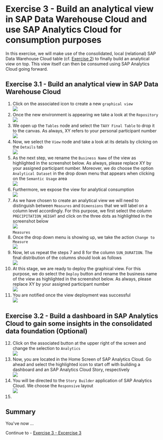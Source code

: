 # Exercise 3 - Build an analytical view in SAP Data Warehouse Cloud and use SAP Analytics Cloud for consumption purposes

In this exercise, we will make use of the consolidated, local (relational) SAP Data Warehouse Cloud table (cf. [Exercise 2](../ex2/README.md)) to finally build an analytical view on top. This view itself can then be consumed using SAP Analytics Cloud going forward.

## Exercise 3.1 - Build an analytical view in SAP Data Warehouse Cloud 

1. Click on the associated icon to create a new `graphical view` 
<br>![](./images/ex3_1.png)<br>
2. Once the new environment is appearing we take a look at the `Repository`
<br>![](./images/ex3_2.png)<br>
3. We open up the `Tables` node and select the `TAXY Final Table` to drop it to the canvas. As always, XY refers to your personal participant number
<br>![](./images/ex3_3.png)<br>
4. Now, we select the `View` node and take a look at its details by clicking on the `Details` tab
<br>![](./images/ex3_4.png)<br>
5. As the next step, we rename the `Business Name` of the view as highlighted in the screenshot below. As always, please replace XY by your assigned participant number. Moreover, we do choose the option `Analytical Dataset` in the drop down menu that appears when clicking on the `Semantic Usage` area
<br>![](./images/ex3_5.png)<br>
6. Furthermore, we expose the view for analytical consumption
<br>![](./images/ex3_6.png)<br>
7. As we have chosen to create an analytical view we will need to distinguish between `Measures` and `Dimensions` that we will label on a column level accordingly. For this purpose, we first select the column `PRECIPITATION_HEIGHT` and click on the three dots as highlighted in the screenshot below
<br>![](./images/ex3_7.png)<br>`Measures`
8. Once the drop down menu is showing up, we take the action `Change to Measure`
<br>![](./images/ex3_8.png)<br>
9. Now, let us repeat the steps 7 and 8 for the column `SUN_DURATION`. The final distribution of the columns should look as follows
<br>![](./images/ex3_10.png)<br>
10. At this stage, we are ready to deploy the graphical view. For this purpose, we do select the `Deploy` button and rename the business name of the view as highlighted in the screenshot below. As always, please replace XY by your assigned participant number
<br>![](./images/ex3_11.png)<br>
11. You are notified once the view deployment was successful
<br>![](./images/ex3_12.png)<br>


## Exercise 3.2 - Build a dashboard in SAP Analytics Cloud to gain some insights in the consolidated data foundation (Optional)

12. Click on the associated button at the upper right of the screen and change the selection to `Analytics`
<br>![](./images/ex3_13.png)<br>
13. Now, you are located in the Home Screen of SAP Analytics Cloud. Go ahead and select the highlighted icon to start off with building a dashboard and an SAP Analytics Cloud Story, respectively
<br>![](./images/ex3_14.png)<br>
14. You will be directed to the `Story Builder` application of SAP Analytics Cloud. We choose the `Responsive` layout
<br>![](./images/ex3_15.png)<br>
15. 
## Summary

You've now ...

Continue to - [Exercise 3 - Excercise 3 ](../ex3/README.md)
